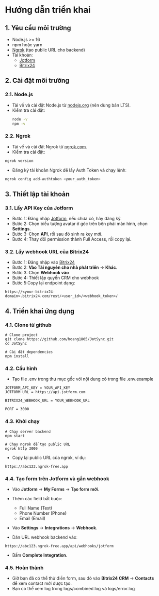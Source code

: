 # Hướng dẫn triển khai
## 1. Yêu cầu môi trường
- Node.js >= 16  
- npm hoặc yarn  
- [Ngrok](https://ngrok.com/) (tạo public URL cho backend)  
- Tài khoản:
  - [Jotform](https://www.jotform.com/)  
  - [Bitrix24](https://www.bitrix24.com/)
## 2. Cài đặt môi trường
### 2.1. Node.js
- Tải về và cài đặt Node.js từ [nodejs.org](https://nodejs.org/en/download) (nên dùng bản LTS).  
- Kiểm tra cài đặt:
  ```bash
  node -v
  npm -v
  ```
### 2.2. Ngrok
- Tải về và cài đặt Ngrok từ [ngrok.com](https://ngrok.com/downloads).
- Kiểm tra cài đặt:
```bash
ngrok version
```
- Đăng ký tài khoản Ngrok để lấy Auth Token và chạy lệnh:
```bash
ngrok config add-authtoken <your_auth_token>
```
## 3. Thiết lập tài khoản
### 3.1. Lấy API Key của Jotform
- Bước 1: Đăng nhập [Jotform](https://www.jotform.com/), nếu chưa có, hãy đăng ký.
- Bước 2: Chọn biểu tượng avatar ở góc trên bên phải màn hình, chọn **Settings**.
- Bước 3: Chọn **API**, rồi sau đó sinh ra key mới.
- Bước 4: Thay đổi permission thành Full Access, rồi copy lại.
### 3.2. Lấy webhook URL của Bitrix24
- Bước 1: Đăng nhập vào [Bitrix24](https://www.bitrix24.vn/)
- Bước 2: **Vào Tài nguyên cho nhà phát triển** → **Khác**.
- Bước 3: Chọn **Webhook vào**
- Bước 4: Thiết lập quyền CRM cho webhook
- Bước 5:Copy lại endpoint dạng:
```
https://<your-bitrix24-domain>.bitrix24.com/rest/<user_id>/<webhook_token>/
```
## 4. Triển khai ứng dụng
### 4.1. Clone từ github
```
# Clone project
git clone https://github.com/hoang1805/JotSync.git
cd JotSync

# Cài đặt dependencies
npm install
```
### 4.2. Cấu hình
- Tạo file .env trong thư mục gốc với nội dung có trong file .env.example
```
JOTFORM_API_KEY = YOUR_API_KEY
JOTFORM_URL = https://api.jotform.com

BITRIX24_WEBHOOK_URL = YOUR_WEBHOOK_URL

PORT = 3000
```
### 4.3. Khởi chạy
```
# Chạy server backend
npm start

# Chạy ngrok để tạo public URL
ngrok http 3000
```

- Copy lại public URL của ngrok, ví dụ:
```
https://abc123.ngrok-free.app
```
### 4.4. Tạo form trên Jotform và gắn webhook
- Vào **Jotform** → **My Forms** → **Tạo form mới**.
- Thêm các field bắt buộc:
  - Full Name (Text)
  - Phone Number (Phone)
  - Email (Email)

- Vào **Settings** → **Integrations** → **Webhook**.
- Dán URL webhook backend vào:
```
https://abc123.ngrok-free.app/api/webhooks/jotform
```
- Bấm **Complete Integration**.
### 4.5. Hoàn thành
- Giờ bạn đã có thể thử điền form, sau đó vào **Bitrix24 CRM** → **Contacts** để xem contact mới được tạo.
- Bạn có thể xem log trong logs/combined.log và logs/error.log
